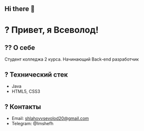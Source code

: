 ## Hi there 👋

<!--
**ImShef/ImShef** is a ✨ _special_ ✨ repository because its `README.md` (this file) appears on your GitHub profile.

Here are some ideas to get you started:

- 🔭 I’m currently working on ...
- 🌱 I’m currently learning ...
- 👯 I’m looking to collaborate on ...
- 🤔 I’m looking for help with ...
- 💬 Ask me about ...
- 📫 How to reach me: ...
- 😄 Pronouns: ...
- ⚡ Fun fact: ...
-->

# ? Привет, я Всеволод!

## ?‍? О себе
Студент колледжа 2 курса. Начинающий Back-end разработчик

## ? Технический стек
- Java
- HTML5, CSS3

## ? Контакты
- Email: shlahovvsevolod20@gmail.com
- Telegram: @Imshefh

